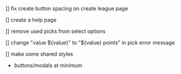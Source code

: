 [] fix create button spacing on create league page

[] create a help page

[] remove used picks from select options

[] change "value ${value}" to "${value} points" in pick error message

[] make some shared styles
- buttons/modals at minimum

